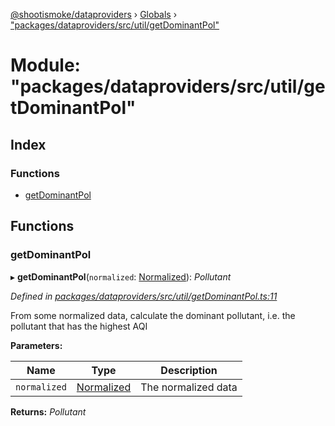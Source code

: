 [@shootismoke/dataproviders](../README.md) › [Globals](../globals.md) › ["packages/dataproviders/src/util/getDominantPol"](_packages_dataproviders_src_util_getdominantpol_.md)

# Module: "packages/dataproviders/src/util/getDominantPol"

## Index

### Functions

* [getDominantPol](_packages_dataproviders_src_util_getdominantpol_.md#getdominantpol)

## Functions

###  getDominantPol

▸ **getDominantPol**(`normalized`: [Normalized](_packages_dataproviders_src_types_.md#normalized)): *Pollutant*

*Defined in [packages/dataproviders/src/util/getDominantPol.ts:11](https://github.com/shootismoke/common/blob/af8195a/packages/dataproviders/src/util/getDominantPol.ts#L11)*

From some normalized data, calculate the dominant pollutant, i.e. the
pollutant that has the highest AQI

**Parameters:**

Name | Type | Description |
------ | ------ | ------ |
`normalized` | [Normalized](_packages_dataproviders_src_types_.md#normalized) | The normalized data  |

**Returns:** *Pollutant*
